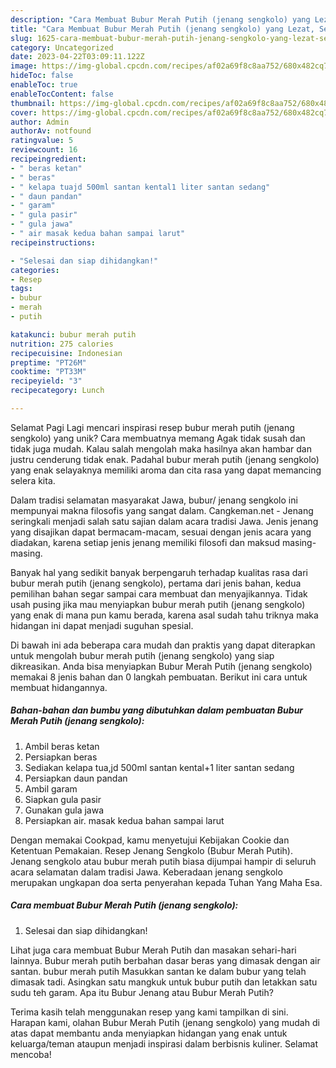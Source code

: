 ```yaml
---
description: "Cara Membuat Bubur Merah Putih (jenang sengkolo) yang Lezat, Sempurna"
title: "Cara Membuat Bubur Merah Putih (jenang sengkolo) yang Lezat, Sempurna"
slug: 1625-cara-membuat-bubur-merah-putih-jenang-sengkolo-yang-lezat-sempurna
category: Uncategorized
date: 2023-04-22T03:09:11.122Z
image: https://img-global.cpcdn.com/recipes/af02a69f8c8aa752/680x482cq70/bubur-merah-putih-jenang-sengkolo-foto-resep-utama.jpg
hideToc: false
enableToc: true
enableTocContent: false
thumbnail: https://img-global.cpcdn.com/recipes/af02a69f8c8aa752/680x482cq70/bubur-merah-putih-jenang-sengkolo-foto-resep-utama.jpg
cover: https://img-global.cpcdn.com/recipes/af02a69f8c8aa752/680x482cq70/bubur-merah-putih-jenang-sengkolo-foto-resep-utama.jpg
author: Admin
authorAv: notfound
ratingvalue: 5
reviewcount: 16
recipeingredient:
- " beras ketan"
- " beras"
- " kelapa tuajd 500ml santan kental1 liter santan sedang"
- " daun pandan"
- " garam"
- " gula pasir"
- " gula jawa"
- " air masak kedua bahan sampai larut"
recipeinstructions:

- "Selesai dan siap dihidangkan!"
categories:
- Resep
tags:
- bubur
- merah
- putih

katakunci: bubur merah putih 
nutrition: 275 calories
recipecuisine: Indonesian
preptime: "PT26M"
cooktime: "PT33M"
recipeyield: "3"
recipecategory: Lunch

---
```



Selamat Pagi Lagi mencari inspirasi resep bubur merah putih (jenang sengkolo) yang unik? Cara membuatnya memang Agak tidak susah dan tidak juga mudah. Kalau salah mengolah maka hasilnya akan hambar dan justru cenderung tidak enak. Padahal bubur merah putih (jenang sengkolo) yang enak selayaknya memiliki aroma dan cita rasa yang dapat memancing selera kita.


Dalam tradisi selamatan masyarakat Jawa, bubur/ jenang sengkolo ini mempunyai makna filosofis yang sangat dalam. Cangkeman.net - Jenang seringkali menjadi salah satu sajian dalam acara tradisi Jawa. Jenis jenang yang disajikan dapat bermacam-macam, sesuai dengan jenis acara yang diadakan, karena setiap jenis jenang memiliki filosofi dan maksud masing-masing.

Banyak hal yang sedikit banyak berpengaruh terhadap kualitas rasa dari bubur merah putih (jenang sengkolo), pertama dari jenis bahan, kedua pemilihan bahan segar sampai cara membuat dan menyajikannya. Tidak usah pusing jika mau menyiapkan bubur merah putih (jenang sengkolo) yang enak di mana pun kamu berada, karena asal sudah tahu triknya maka hidangan ini dapat menjadi suguhan spesial.


Di bawah ini ada beberapa cara mudah dan praktis yang dapat diterapkan untuk mengolah bubur merah putih (jenang sengkolo) yang siap dikreasikan. Anda bisa menyiapkan Bubur Merah Putih (jenang sengkolo) memakai 8 jenis bahan dan 0 langkah pembuatan. Berikut ini cara untuk membuat hidangannya.

<!--inarticleads1-->

##### Bahan-bahan dan bumbu yang dibutuhkan dalam pembuatan Bubur Merah Putih (jenang sengkolo):

1. Ambil  beras ketan
1. Persiapkan  beras
1. Sediakan  kelapa tua,jd 500ml santan kental+1 liter santan sedang
1. Persiapkan  daun pandan
1. Ambil  garam
1. Siapkan  gula pasir
1. Gunakan  gula jawa
1. Persiapkan  air. masak kedua bahan sampai larut


Dengan memakai Cookpad, kamu menyetujui Kebijakan Cookie dan Ketentuan Pemakaian. Resep Jenang Sengkolo (Bubur Merah Putih). Jenang sengkolo atau bubur merah putih biasa dijumpai hampir di seluruh acara selamatan dalam tradisi Jawa. Keberadaan jenang sengkolo merupakan ungkapan doa serta penyerahan kepada Tuhan Yang Maha Esa. 

<!--inarticleads2-->

##### Cara membuat Bubur Merah Putih (jenang sengkolo):


1. Selesai dan siap dihidangkan!

Lihat juga cara membuat Bubur Merah Putih dan masakan sehari-hari lainnya. Bubur merah putih berbahan dasar beras yang dimasak dengan air santan. bubur merah putih Masukkan santan ke dalam bubur yang telah dimasak tadi. Asingkan satu mangkuk untuk bubur putih dan letakkan satu sudu teh garam. Apa itu Bubur Jenang atau Bubur Merah Putih? 

Terima kasih telah menggunakan resep yang kami tampilkan di sini. Harapan kami, olahan Bubur Merah Putih (jenang sengkolo) yang mudah di atas dapat membantu anda menyiapkan hidangan yang enak untuk keluarga/teman ataupun menjadi inspirasi dalam berbisnis kuliner. Selamat mencoba!

